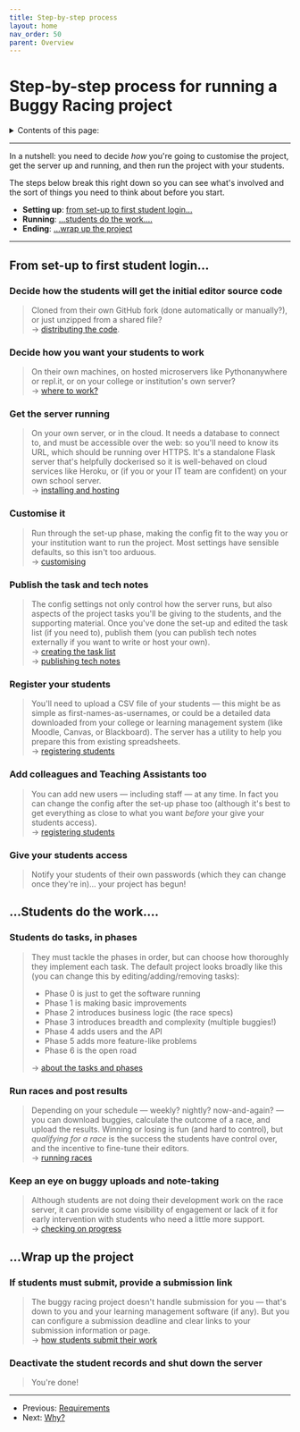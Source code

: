```yaml
---
title: Step-by-step process
layout: home
nav_order: 50
parent: Overview
---
```


# Step-by-step process for running a Buggy Racing project

<details close markdown="block">
  <summary>
    Contents of this page:
  </summary>
  {: .text-delta }
- TOC
{:toc}
</details>

---


In a nutshell: you need to decide _how_ you're going to customise the project,
get the server up and running, and then run the project with your students.

The steps below break this right down so you can see what's involved
and the sort of things you need to think about before you start.

* **Setting up**: [from set-up to first student login...](#from-set-up-to-first-student-login)
* **Running**: [...students do the work....](#students-do-the-work)
* **Ending**: […wrap up the project](#wrap-up-the-project)

---

## From set-up to first student login...

### Decide how the students will get the initial editor source code

> Cloned from their own GitHub fork (done automatically or manually?), or just
> unzipped from a shared file?  
> → [distributing the code](../buggy-editor/distributing-the-code).

### Decide how you want your students to work

>  On their own machines, on hosted microservers like Pythonanywhere or repl.it,
> or on your college or institution's own server?  
> → [where to work?](../buggy-editor/running-where)

### Get the server running

> On your own server, or in the cloud. It needs a database to connect to, and
> must be accessible over the web: so you'll need to know its URL, which should
> be running over HTTPS. It's a standalone Flask server that's helpfully
> dockerised so it is well-behaved on cloud services like Heroku, or (if you or
> your IT team are confident) on your own school server.  
> → [installing and hosting](../hosting)
  
### Customise it

> Run through the set-up phase, making the config fit to the way you or
> your institution want to run the project. Most settings have sensible
> defaults, so this isn't too arduous.  
> → [customising](../customising)

### Publish the task and tech notes

> The config settings not only control how the server runs, but also aspects of
> the project tasks you'll be giving to the students, and the supporting
> material. Once you've done the set-up and edited the task list (if you need
> to), publish them (you can publish tech notes externally if you want to
> write or host your own).  
> → [creating the task list](../customising/tasks)  
> → [publishing tech notes](../static-content/tech-notes)  

### Register your students

> You'll need to upload a CSV file of your students — this might be as simple as
> first-names-as-usernames, or could be a detailed data downloaded from your
> college or learning management system (like Moodle, Canvas, or Blackboard).
> The server has a utility to help you prepare this from existing spreadsheets.  
> → [registering students](../registering-users/spreadsheet)  

### Add colleagues and Teaching Assistants too

> You can add new users — including staff — at any time. In fact you can
> change the config after the set-up phase too (although it's best to get
> everything as close to what you want _before_ your give your students access).  
> → [registering students](../registering-users/single)  

### Give your students access

> Notify your students of their own passwords (which they can change once
> they're in)... your project has begun!

## ...Students do the work....

### Students do tasks, in phases

> They must tackle the phases in order, but can choose how thoroughly they
> implement each task. The default project looks broadly like this (you can
> change this by editing/adding/removing tasks):
> * Phase 0 is just to get the software running
> * Phase 1 is making basic improvements
> * Phase 2 introduces business logic (the race specs)
> * Phase 3 introduces breadth and complexity (multiple buggies!)
> * Phase 4 adds users and the API
> * Phase 5 adds more feature-like problems
> * Phase 6 is the open road
> 
> → [about the tasks and phases](../teaching/tasks-and-phases)  

### Run races and post results

> Depending on your schedule — weekly? nightly? now-and-again? — you can
> download buggies, calculate the outcome of a race, and upload the results.
> Winning or losing is fun (and hard to control), but _qualifying for a race_
> is the success the students have control over, and the incentive to fine-tune
> their editors.  
> → [running races](../races)  

### Keep an eye on buggy uploads and note-taking

> Although students are not doing their development work on the race server, it
> can provide some visibility of engagement or lack of it for early intervention
> with students who need a little more support.  
> → [checking on progress](../teaching/progress)  

## ...Wrap up the project

### If students must submit, provide a submission link

> The buggy racing project doesn't handle submission for you — that's down to
> you and your learning management software (if any). But you can configure a
> submission deadline and clear links to your submission information or page.  
> → [how students submit their work](../teaching/submission)  

### Deactivate the student records and shut down the server

> You're done!

---

* Previous: [Requirements](requirements)
* Next: [Why?](why-it-exists)


